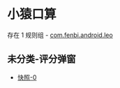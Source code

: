 # 小猿口算

存在 1 规则组 - [com.fenbi.android.leo](/src/apps/com.fenbi.android.leo.ts)

## 未分类-评分弹窗

- [快照-0](https://i.gkd.li/i/13226140)
